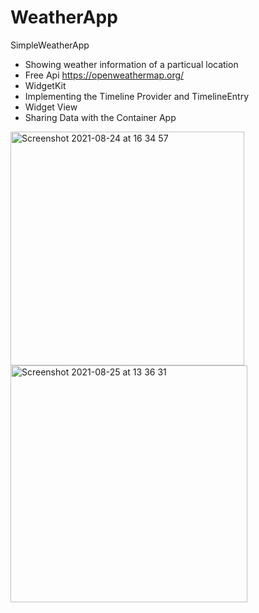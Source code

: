 # WeatherApp
SimpleWeatherApp

- Showing weather information of a particual location
- Free Api https://openweathermap.org/
- WidgetKit
- Implementing the Timeline Provider and TimelineEntry
- Widget View
- Sharing Data with the Container App


<img width="374" alt="Screenshot 2021-08-24 at 16 34 57" src="https://user-images.githubusercontent.com/48089787/130636903-7de03e0c-f937-40da-9de0-ad2834f25592.png"><img width="379" alt="Screenshot 2021-08-25 at 13 36 31" src="https://user-images.githubusercontent.com/48089787/130784191-cc089604-9d42-4da4-9c11-715144c313ee.png">
